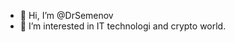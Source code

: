 - 👋 Hi, I’m @DrSemenov
- 👀 I’m interested in IT technologi and crypto world.
<!---
DrSemenov/DrSemenov is a ✨ special ✨ repository because its `README.md` (this file) appears on your GitHub profile.
You can click the Preview link to take a look at your changes.
--->
